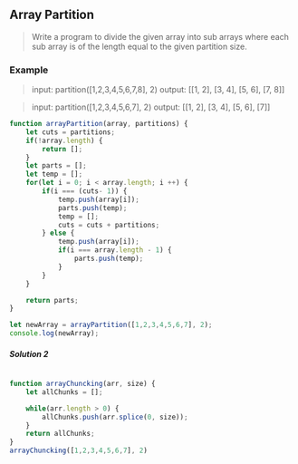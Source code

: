 ## Array Partition

>Write a program to divide the given array into sub arrays where each sub array is of the length equal to the given partition size.

### Example

> input: partition([1,2,3,4,5,6,7,8], 2)
output: [[1, 2], [3, 4], [5, 6], [7, 8]]
   
>input: partition([1,2,3,4,5,6,7], 2)
output: [[1, 2], [3, 4], [5, 6], [7]]

```javascript
function arrayPartition(array, partitions) {
    let cuts = partitions;
    if(!array.length) {
        return [];
    }
    let parts = [];
    let temp = [];
    for(let i = 0; i < array.length; i ++) {
        if(i === (cuts- 1)) {
            temp.push(array[i]);
            parts.push(temp);
            temp = [];
            cuts = cuts + partitions;
        } else {
            temp.push(array[i]);
            if(i === array.length - 1) {
                parts.push(temp);
            }   
        }
    }

    return parts;
}

let newArray = arrayPartition([1,2,3,4,5,6,7], 2);
console.log(newArray);
```

##### Solution 2 

```javascript

function arrayChuncking(arr, size) {
    let allChunks = [];

    while(arr.length > 0) {
        allChunks.push(arr.splice(0, size));
    }
    return allChunks;
}
arrayChuncking([1,2,3,4,5,6,7], 2)

```